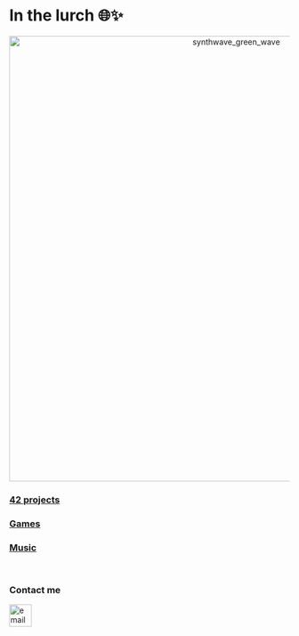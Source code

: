 <h1>In the lurch 🌐✨</h1>
<!-- <h2>About me</h2>
<p>I’m a developer with a 3-year background in C, C++, and web languages (JavaScript, TypeScript, CSS, React)</p>
<p>Since I like the creative/artistic tech side of things, I also love making <a href="https://someyear.itch.io/">videogames</a> and <a href="https://soundcloud.com/someyear">music.</a></p> -->

<div align="center">
  <img src="https://media2.giphy.com/media/v1.Y2lkPTc5MGI3NjExc2ExaDE0N2E0YTRuYXlicmVudWNuNTh4dDh6czE0aHlncW50bnpnYSZlcD12MV9pbnRlcm5hbF9naWZfYnlfaWQmY3Q9Zw/9ZsHm0z5QwSYpV7g01/giphy.gif" alt="synthwave_green_wave" width="800"/>
</div>


<!-- <br><div align="center"><br>
<img src="https://badge.mediaplus.ma/starryblue/sibrahim?1337Badge=off&UM6P=off" alt="sibrahim's 42 stats" />
<br><br><br><br>
![Top Langs](https://github-readme-stats.vercel.app/api/top-langs/?username=sidev86&langs_count=8&theme=dracula)
</div>
<br><br> -->


<h3 align="left"><a href="https://github.com/sidev86/42projects">42 projects</a></h3>
<h3 align="left"> <a href="https://someyear.itch.io/">Games</a></h3> 
<h3 align="left"> <a href="https://soundcloud.com/someyear">Music</a></h3>
<!-- <h3 align="left"><a href="https://portfolio-website-eight-xi-64.vercel.app">Portfolio Website (WIP)</a></h3> -->
<!--!<h3 align="left"><a href="https://sidev86.github.io/html-mywebsite">Website</a></h3> -->


<br>
<h3 align="left">Contact me</h3>
<p align="left">


<a href="mailto:samir.ibrahim@outlook.it">
  <img src="https://img.icons8.com/ios-filled/50/377cf6/new-post.png" alt="email icon" height="40" width="40"/>
</a>

